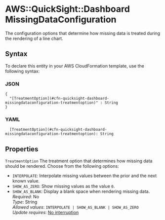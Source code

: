 # AWS::QuickSight::Dashboard MissingDataConfiguration<a name="aws-properties-quicksight-dashboard-missingdataconfiguration"></a>

The configuration options that determine how missing data is treated during the rendering of a line chart\.

## Syntax<a name="aws-properties-quicksight-dashboard-missingdataconfiguration-syntax"></a>

To declare this entity in your AWS CloudFormation template, use the following syntax:

### JSON<a name="aws-properties-quicksight-dashboard-missingdataconfiguration-syntax.json"></a>

```
{
  "[TreatmentOption](#cfn-quicksight-dashboard-missingdataconfiguration-treatmentoption)" : String
}
```

### YAML<a name="aws-properties-quicksight-dashboard-missingdataconfiguration-syntax.yaml"></a>

```
  [TreatmentOption](#cfn-quicksight-dashboard-missingdataconfiguration-treatmentoption): String
```

## Properties<a name="aws-properties-quicksight-dashboard-missingdataconfiguration-properties"></a>

`TreatmentOption`  <a name="cfn-quicksight-dashboard-missingdataconfiguration-treatmentoption"></a>
The treatment option that determines how missing data should be rendered\. Choose from the following options:  
+  `INTERPOLATE`: Interpolate missing values between the prior and the next known value\.
+  `SHOW_AS_ZERO`: Show missing values as the value `0`\.
+  `SHOW_AS_BLANK`: Display a blank space when rendering missing data\.
*Required*: No  
*Type*: String  
*Allowed values*: `INTERPOLATE | SHOW_AS_BLANK | SHOW_AS_ZERO`  
*Update requires*: [No interruption](https://docs.aws.amazon.com/AWSCloudFormation/latest/UserGuide/using-cfn-updating-stacks-update-behaviors.html#update-no-interrupt)